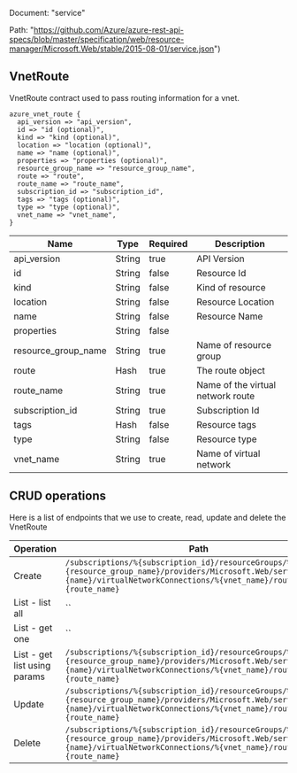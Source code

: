 Document: "service"


Path: "https://github.com/Azure/azure-rest-api-specs/blob/master/specification/web/resource-manager/Microsoft.Web/stable/2015-08-01/service.json")

## VnetRoute

VnetRoute contract used to pass routing information for a vnet.

```puppet
azure_vnet_route {
  api_version => "api_version",
  id => "id (optional)",
  kind => "kind (optional)",
  location => "location (optional)",
  name => "name (optional)",
  properties => "properties (optional)",
  resource_group_name => "resource_group_name",
  route => "route",
  route_name => "route_name",
  subscription_id => "subscription_id",
  tags => "tags (optional)",
  type => "type (optional)",
  vnet_name => "vnet_name",
}
```

| Name        | Type           | Required       | Description       |
| ------------- | ------------- | ------------- | ------------- |
|api_version | String | true | API Version |
|id | String | false | Resource Id |
|kind | String | false | Kind of resource |
|location | String | false | Resource Location |
|name | String | false | Resource Name |
|properties | String | false |  |
|resource_group_name | String | true | Name of resource group |
|route | Hash | true | The route object |
|route_name | String | true | Name of the virtual network route |
|subscription_id | String | true | Subscription Id |
|tags | Hash | false | Resource tags |
|type | String | false | Resource type |
|vnet_name | String | true | Name of virtual network |



## CRUD operations

Here is a list of endpoints that we use to create, read, update and delete the VnetRoute

| Operation | Path | Verb | Description | OperationID |
| ------------- | ------------- | ------------- | ------------- | ------------- |
|Create|`/subscriptions/%{subscription_id}/resourceGroups/%{resource_group_name}/providers/Microsoft.Web/serverfarms/%{name}/virtualNetworkConnections/%{vnet_name}/routes/%{route_name}`|Put||ServerFarms_CreateOrUpdateVnetRoute|
|List - list all|``||||
|List - get one|``||||
|List - get list using params|`/subscriptions/%{subscription_id}/resourceGroups/%{resource_group_name}/providers/Microsoft.Web/serverfarms/%{name}/virtualNetworkConnections/%{vnet_name}/routes/%{route_name}`|Get||ServerFarms_GetRouteForVnet|
|Update|`/subscriptions/%{subscription_id}/resourceGroups/%{resource_group_name}/providers/Microsoft.Web/serverfarms/%{name}/virtualNetworkConnections/%{vnet_name}/routes/%{route_name}`|Put||ServerFarms_CreateOrUpdateVnetRoute|
|Delete|`/subscriptions/%{subscription_id}/resourceGroups/%{resource_group_name}/providers/Microsoft.Web/serverfarms/%{name}/virtualNetworkConnections/%{vnet_name}/routes/%{route_name}`|Delete||ServerFarms_DeleteVnetRoute|
